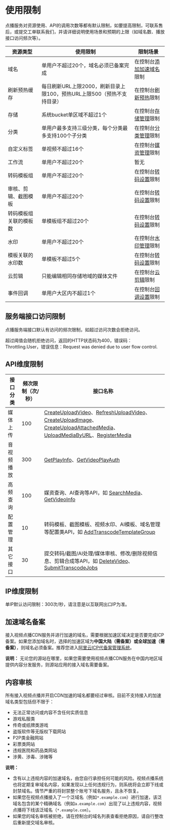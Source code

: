 # 使用限制

点播服务对资源使用、API的调用次数等都有默认限制，如要提高限制，可联系售后，或提交工单联系我们，并请详细说明使用场景和预期的上限（如域名数、播放接口访问频次等）。

|资源类型|使用限制|限制场景|
|----|----|----|
|域名|单用户不超过20个，域名必须已备案完成|在控制台[添加加速域名](/intl.zh-CN/控制台指南/域名管理/添加加速域名.md)限制|
|刷新预热缓存|每日刷新URL上限2000，刷新目录上限100，预热URL上限500（预热不支持目录）|在控制台[刷新预热](/intl.zh-CN/控制台指南/域名管理/刷新预热.md)限制|
|存储|系统bucket单区域不超过1个|在控制台[存储管理](/intl.zh-CN/控制台指南/配置管理/存储管理.md)限制|
|分类|单用户最多支持三级分类，每个分类最多支持100个子分类|在控制台[分类管理](/intl.zh-CN/控制台指南/配置管理/分类管理.md)限制|
|自定义标签|单视频不超过16个|在控制台[媒资管理](/intl.zh-CN/控制台指南/媒资库/媒资管理.md)限制|
|工作流|单用户不超过20个|暂无|
|转码模板组|单用户不超过20个|在控制台[转码设置](/intl.zh-CN/控制台指南/配置管理/转码设置.md)限制|
|审核、剪辑、截图模板|单用户不超过20个|在控制台[转码设置](/intl.zh-CN/控制台指南/配置管理/转码设置.md)限制|
|转码模板组关联的模板数|单模板组不超过20个|在控制台[转码设置](/intl.zh-CN/控制台指南/配置管理/转码设置.md)限制|
|水印|单用户不超过20个|在控制台[水印管理](/intl.zh-CN/控制台指南/配置管理/水印管理.md)限制|
|模板关联的水印数|单模板不超过5个|在控制台[转码设置](/intl.zh-CN/控制台指南/配置管理/转码设置.md)限制|
|云剪辑|只能编辑相同存储地域的媒体文件|在控制台[云剪辑](/intl.zh-CN/控制台指南/制作中心/云剪辑.md)限制|
|事件回调|单用户大区内不超过1个|在控制台[回调设置](/intl.zh-CN/控制台指南/配置管理/回调设置.md)限制|

## 服务端接口访问限制

点播服务端接口默认有访问的频次限制，如超过访问次数会拒绝访问。

超过阈值会随机拒绝访问，返回的HTTP状态码为400，错误码：Throttling.User，错误信息：Request was denied due to user flow control.

## API维度限制

|接口分类|频次限制（次/秒）|接口名称|
|----|---------|----|
|媒体上传|100|[CreateUploadVideo](/intl.zh-CN/服务端API/媒体上传/获取视频上传地址和凭证.md)、[RefreshUploadVideo](/intl.zh-CN/服务端API/媒体上传/刷新视频上传凭证.md)、[CreateUploadImage](/intl.zh-CN/服务端API/媒体上传/获取图片上传地址和凭证.md)、[CreateUploadAttachedMedia](/intl.zh-CN/服务端API/媒体上传/获取辅助媒资上传地址和凭证.md)、[UploadMediaByURL](/intl.zh-CN/服务端API/媒体上传/URL批量拉取上传.md)、[RegisterMedia](/intl.zh-CN/服务端API/媒体上传/注册媒资信息.md)|
|音视频播放|300|[GetPlayInfo](/intl.zh-CN/服务端API/音视频播放/获取视频播放地址.md)、[GetVideoPlayAuth](/intl.zh-CN/服务端API/音视频播放/获取视频播放凭证.md)|
|高频查询|100|媒资查询、AI查询等API，如 [SearchMedia](/intl.zh-CN/服务端API/媒资管理/媒资搜索/搜索媒体信息.md)、[GetVideoInfo](/intl.zh-CN/服务端API/媒资管理/音视频管理/获取视频信息.md)|
|配置管理|10|转码模板、截图模板、视频水印、AI模板、域名管理等配置类API，如 [AddTranscodeTemplateGroup](/intl.zh-CN/服务端API/媒体处理/转码模板/创建转码模板组.md)|
|其它接口|30|提交转码/截图/AI处理/媒体审核、修改/删除视频信息、剪辑合成等API，如 [DeleteVideo](/intl.zh-CN/服务端API/媒资管理/音视频管理/删除完整视频.md)、[SubmitTranscodeJobs](/intl.zh-CN/服务端API/媒体处理/发起处理/提交媒体转码作业.md)|

## IP维度限制

单IP默认访问限制：300次/秒，请注意是以互联网出口IP为准。

## 加速域名备案

接入视频点播CDN服务并进行加速的域名，需要根据加速区域决定是否要完成ICP备案。如果您添加域名时，选择的加速区域为**中国大陆（需备案）**或**全球加速（需备案）**，则域名必须备案。推荐您进入[阿里云ICP代备案管理系统](https://beian.aliyun.com/?spm=5176.8142029.388261.3.a0SCC3)。

**说明：** 无论您的源站在哪里，如果您需要使用视频点播CDN服务在中国内地区域提供内容分发服务，则源站应用的接入域名需要备案。

## 内容审核

所有接入视频点播并开启CDN加速的域名都要经过审核。目前不支持接入的加速域名类型包括但不限于：

-   无法正常访问或内容不含任何实质信息
-   游戏私服类
-   传奇或纸牌类游戏
-   盗版软件等无版权下载网站
-   P2P类金融网站
-   彩票类网站
-   违规医院和药品类网站
-   涉黄、涉毒、涉赌等

**说明：**

-   含有以上违规内容的加速域名，由您自行承担任何可能的风险。视频点播系统也将定期复审域名内容，如果发现以上任何违规行为，则系统将会立即下线或封禁域名。情节严重的将封禁整个账号下域名服务，且永不恢复。
-   如果您在视频点播接入了一个泛域名（例如`*.example.com`）进行加速，该泛域名包含的某个精确域名（例如`a.example.com`）出现了以上违规内容，视频点播将下线该泛域名（`*.example.com`）。
-   如果您的域名审核被拒绝，请在控制台的域名列表查看拒绝原因，请自行整改后重新提交域名审核。

